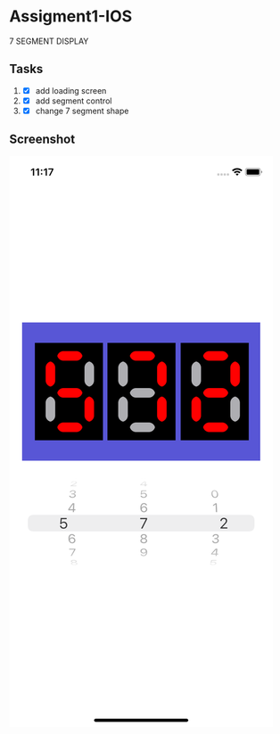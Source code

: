 # Assigment1-IOS

7 SEGMENT DISPLAY

## Tasks

1) -[x] add loading screen
2) -[x] add segment control
3) -[x] change 7 segment shape

## Screenshot

![Screenshot](./images/screen1.png)
